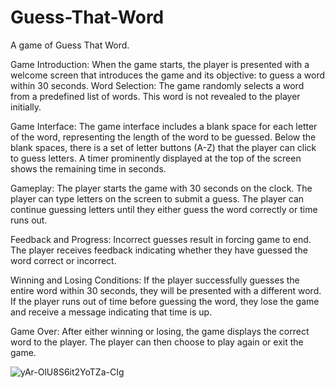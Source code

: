 # Guess-That-Word
A game of Guess That Word.

Game Introduction: When the game starts, the player is presented with a welcome screen that introduces the game and its objective: to guess a word within 30 seconds.
Word Selection: The game randomly selects a word from a predefined list of words. This word is not revealed to the player initially.

Game Interface:
The game interface includes a blank space for each letter of the word, representing the length of the word to be guessed.
Below the blank spaces, there is a set of letter buttons (A-Z) that the player can click to guess letters.
A timer prominently displayed at the top of the screen shows the remaining time in seconds.

Gameplay:
The player starts the game with 30 seconds on the clock.
The player can type letters on the screen to submit a guess.
The player can continue guessing letters until they either guess the word correctly or time runs out.

Feedback and Progress:
Incorrect guesses result in forcing game to end.
The player receives feedback indicating whether they have guessed the word correct or incorrect.

Winning and Losing Conditions:
If the player successfully guesses the entire word within 30 seconds, they will be presented with a different word.
If the player runs out of time before guessing the word, they lose the game and receive a message indicating that time is up.

Game Over:
After either winning or losing, the game displays the correct word to the player.
The player can then choose to play again or exit the game.


![yAr-OlU8S6it2YoTZa-CIg](https://github.com/nebstech/Guess-That-Word/assets/156877357/a94f4dc0-7d07-4b53-b70f-660a14a5c5b5)
